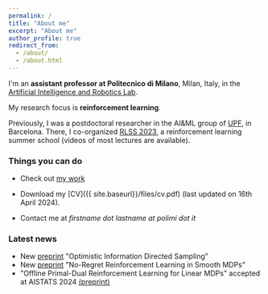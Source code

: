```yaml
---
permalink: /
title: "About me"
excerpt: "About me"
author_profile: true
redirect_from: 
  - /about/
  - /about.html
---
```


I'm an **assistant professor at Politecnico di Milano**, Milan, Italy, in the [Artificial Intelligence and Robotics Lab](https://rl.airlab.deib.polimi.it/).

My research focus is **reinforcement learning**.

Previously, I was a postdoctoral researcher in the AI&ML group of [UPF](https://www.upf.edu/web/ai-ml), in Barcelona.
There, I co-organized [RLSS 2023](https://rlsummerschool.com/), a reinforcement learning summer school (videos of most lectures are available).


### Things you can do
* Check out [my work](https://scholar.google.it/citations?user=A2WxZlsAAAAJ&hl=en)

* Download my [CV]({{ site.baseurl}}/files/cv.pdf) (last updated on 16th April 2024).

* Contact me at *firstname dot lastname at polimi dot it*

### Latest news
* New [preprint](https://arxiv.org/abs/2402.15411v1) "Optimistic Information Directed Sampling"
* New [preprint](https://arxiv.org/abs/2402.03792) "No-Regret Reinforcement Learning in Smooth MDPs"
* "Offline Primal-Dual Reinforcement Learning for Linear MDPs" accepted at AISTATS 2024 [(preprint)](https://arxiv.org/abs/2305.12944)
